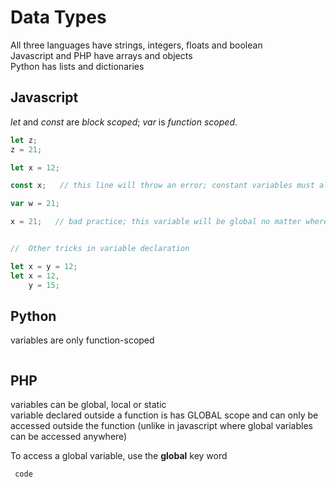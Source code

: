 # Data Types

All three languages have strings, integers, floats and boolean  
Javascript and PHP have arrays and objects  
Python has lists and dictionaries

## Javascript

*let* and *const* are *block scoped*; *var* is *function scoped*.

```javascript
let z;
z = 21;

let x = 12;

const x;   // this line will throw an error; constant variables must always be initialized

var w = 21;

x = 21;   // bad practice; this variable will be global no matter where it is declared


//  Other tricks in variable declaration

let x = y = 12;
let x = 12,
    y = 15;
```

## Python

variables are only function-scoped

```python

```

## PHP

variables can be global, local or static  
variable declared outside a function is has GLOBAL scope and can only be accessed outside the function (unlike in javascript where global variables can be accessed anywhere)  

To access a global variable, use the **global** key word

```php
 code
```
